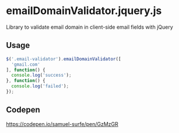 # emailDomainValidator.jquery.js
Library to validate email domain in client-side email fields with jQuery


## Usage
```javascript
$('.email-validator').emailDomainValidator([
  'gmail.com'
], function() {
  console.log('success');
}, function() {
  console.log('failed');
});
```

## Codepen
https://codepen.io/samuel-surfe/pen/GzMzGR
